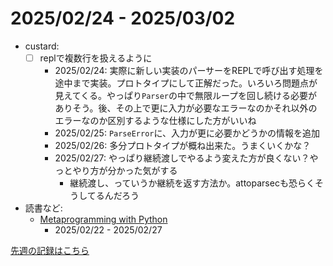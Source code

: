 # 2025/02/24 - 2025/03/02

- custard:
    - [ ] replで複数行を扱えるように
        - 2025/02/24: 実際に新しい実装のパーサーをREPLで呼び出す処理を途中まで実装。プロトタイプにして正解だった。いろいろ問題点が見えてくる。やっぱり`Parser`の中で無限ループを回し続ける必要がありそう。後、その上で更に入力が必要なエラーなのかそれ以外のエラーなのか区別するような仕様にした方がいいね
        - 2025/02/25: `ParseError`に、入力が更に必要かどうかの情報を追加
        - 2025/02/26: 多分プロトタイプが概ね出来た。うまくいくかな？
        - 2025/02/27: やっぱり継続渡しでやるよう変えた方が良くない？やっとやり方が分かった気がする
            - 継続渡し、っていうか継続を返す方法か。attoparsecも恐らくそうしてるんだろう
- 読書など:
    - [Metaprogramming with Python](https://www.packtpub.com/en-us/product/metaprogramming-with-python-9781838554651)
        - 2025/02/22 - 2025/02/27

[先週の記録はこちら](https://github.com/igrep/daily-commits/blob/10edc8a7acacbea492c70f176496207c547816cf/yesterday.md)
